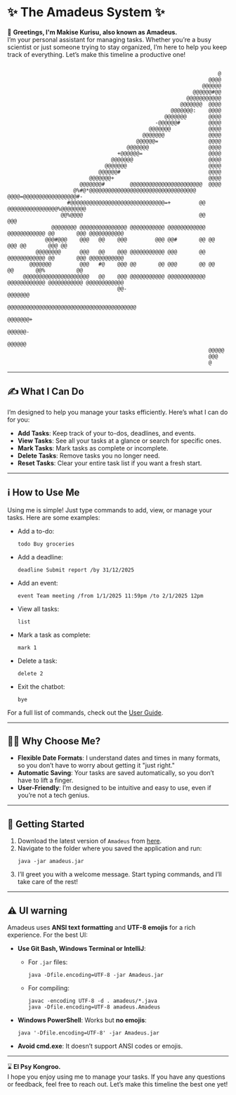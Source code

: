 # ✨ The Amadeus System ✨

👋 **Greetings, I'm Makise Kurisu, also known as Amadeus.**  
I’m your personal assistant for managing tasks. Whether you’re a busy scientist or just someone trying to stay organized, I’m here to help you keep track of everything. Let’s make this timeline a productive one!

```
    
                                                                   @
                                                                @@@@
                                                              @@@@@@
                                                           @@@@@@#@@
                                                         @@@@@@@@@@@
                                                       @@@@@@@  @@@@
                                                    @@@@@@@:    @@@@
                                                  @@@@@@@       @@@@
                                               -@@@@@@#         @@@@
                                             @@@@@@@            @@@@
                                           @@@@@@@              @@@@
                                         @@@@@@=                @@@@
                                      @@@@@@@                   @@@@
                                   +@@@@@@=                     @@@@
                                 @@@@@@@                        @@@@
                               @@@@@@@                          @@@@
                             @@@@@@#                            @@@@
                          @@@@@@@+                              @@@@
                       @@@@@@@#        @@@@@@@@@@@@@@@@@@@@@@@  @@@@
                     @%#@*@@@@@@@@@@@@@@@@@@@@@@@@@@@@@@@@@@    @@@@=@@@@@@@@@@@@@@@@@#-
                   #@@@@@@@@@@@@@@@@@@@@@@@@@@@@@@=+         @@ @@@@@@@@@@@@@@@@%@@@@@@@@
                 @@%@@@@                                     @@                       @@@
              @@@@@@@@ @@@@@@@@@@@@@@@ @@@@@@@@@@@ @@@@@@@@@@@@ @@@@@@@@@@@@ @@       @@@ @@@@@@@@@@@
            @@@#@@@    @@@   @@    @@@         @@@ @@#       @@ @@       @@@ @@       @@@ @@
         @@@@@@@@      @@@   @@    @@@ @@@@@@@@@@@ @@@       @@ @@@@@@@@@@@@ @@       @@@ @@@@@@@@@@@
       @@@@@@@         @@@   #@    @@@ @@       @@ @@@       @@ @@           @@       @@%          @@
     @@@@@@@@@@@@@@@@@@@@@   @@    @@@ @@@@@@@@@@@ @@@@@@@@@@@@ @@@@@@@@@@@@ @@@@@@@@@@@ @@@@@@@@@@@@
                                   @@-                                         @@@@@@@
                                   @@@@@@@@@@@@@@@@@@@@@@@@@@@@@@@@@@@@@@@@@
                                                                   @@@@@@@+
                                                                  @@@@@@-
                                                                 @@@@@@
                                                                @@@@@
                                                                @@@
                                                                @
```

---

## ✍️ What I Can Do

I’m designed to help you manage your tasks efficiently. Here’s what I can do for you:

- **Add Tasks**: Keep track of your to-dos, deadlines, and events.
- **View Tasks**: See all your tasks at a glance or search for specific ones.
- **Mark Tasks**: Mark tasks as complete or incomplete.
- **Delete Tasks**: Remove tasks you no longer need.
- **Reset Tasks**: Clear your entire task list if you want a fresh start.

---

## ℹ️ How to Use Me

Using me is simple! Just type commands to add, view, or manage your tasks. Here are some examples:

- Add a to-do:  
  ```
  todo Buy groceries
  ```

- Add a deadline:  
  ```
  deadline Submit report /by 31/12/2025
  ```

- Add an event:  
  ```
  event Team meeting /from 1/1/2025 11:59pm /to 2/1/2025 12pm
  ```

- View all tasks:  
  ```
  list
  ```

- Mark a task as complete:  
  ```
  mark 1
  ```

- Delete a task:  
  ```
  delete 2
  ```

- Exit the chatbot:  
  ```
  bye
  ```

For a full list of commands, check out the [User Guide](https://markneoneo.github.io/ip/).

---

## 🙋‍♀️ Why Choose Me?

- **Flexible Date Formats**: I understand dates and times in many formats, so you don’t have to worry about getting it "just right."
- **Automatic Saving**: Your tasks are saved automatically, so you don’t have to lift a finger.
- **User-Friendly**: I’m designed to be intuitive and easy to use, even if you’re not a tech genius.

---

## 🏁 Getting Started

1. Download the latest version of `Amadeus` from [here](https://github.com/Markneoneo/ip).
2. Navigate to the folder where you saved the application and run:
   ```
   java -jar amadeus.jar
   ```
3. I’ll greet you with a welcome message. Start typing commands, and I’ll take care of the rest!

---

## ⚠️ UI warning

Amadeus uses **ANSI text formatting** and **UTF-8 emojis** for a rich experience. For the best UI:

- **Use Git Bash, Windows Terminal or IntelliJ**:  
  - For `.jar` files:  
    ```
    java -Dfile.encoding=UTF-8 -jar Amadeus.jar
    ```
  - For compiling:  
    ```
    javac -encoding UTF-8 -d . amadeus/*.java
    java -Dfile.encoding=UTF-8 amadeus.Amadeus
    ```

- **Windows PowerShell**: Works but **no emojis**:  
  ```
  java '-Dfile.encoding=UTF-8' -jar Amadeus.jar
  ```

- **Avoid cmd.exe**: It doesn’t support ANSI codes or emojis.

---
⌛ **El Psy Kongroo.**  
I hope you enjoy using me to manage your tasks. If you have any questions or feedback, feel free to reach out. Let’s make this timeline the best one yet!
